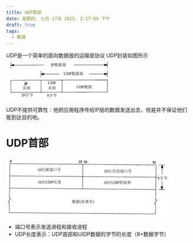 ```yaml
---
title: UDP首部
date: 星期四, 七月 17日 2025, 2:17:09 下午
draft: true
tags:
  - 数通
---
```


UDP是一个简单的面向数据报的运输层协议
UDP封装如图所示
![UDP](static/images/network/udp1.png)

UDP不提供可靠性：他把应用程序传给IP层的数据发送出去，但是并不保证他们能到达目的地。

# UDP首部

![udp首部](static/images/network/udp2.png)
- 端口号表示发送进程和接收进程
- UDP长度表示：UDP首部和UIDP数据的字节的长度（8+数据字节）